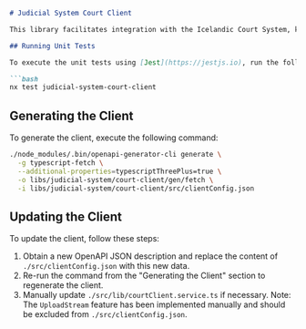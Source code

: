 ```markdown
# Judicial System Court Client

This library facilitates integration with the Icelandic Court System, known as Auður.

## Running Unit Tests

To execute the unit tests using [Jest](https://jestjs.io), run the following command:

```bash
nx test judicial-system-court-client
```

## Generating the Client

To generate the client, execute the following command:

```bash
./node_modules/.bin/openapi-generator-cli generate \
  -g typescript-fetch \
  --additional-properties=typescriptThreePlus=true \
  -o libs/judicial-system/court-client/gen/fetch \
  -i libs/judicial-system/court-client/src/clientConfig.json
```

## Updating the Client

To update the client, follow these steps:

1. Obtain a new OpenAPI JSON description and replace the content of `./src/clientConfig.json` with this new data.
2. Re-run the command from the "Generating the Client" section to regenerate the client.
3. Manually update `./src/lib/courtClient.service.ts` if necessary. Note: The `UploadStream` feature has been implemented manually and should be excluded from `./src/clientConfig.json`.
```